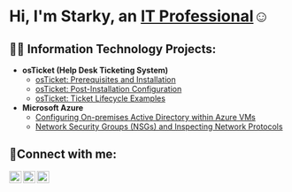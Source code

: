 <h1>Hi, I'm Starky, an <a href="https://linkedin.com">IT Professional</a>☺</h1>

<h2>👨‍💻 Information Technology Projects:</h2>

- <b>osTicket (Help Desk Ticketing System)</b>
  - [osTicket: Prerequisites and Installation](https://github.com/starkyepaulino/ostickets-prereqs/tree/main)
  - [osTicket: Post-Installation Configuration](https://github.com/starkyepaulino/post-install-config)
  - [osTicket: Ticket Lifecycle Examples](https://github.com/starkyepaulino/ticket-lifecycle/tree/main)
- <b>Microsoft Azure</b>
  - [Configuring On-premises Active Directory within Azure VMs](https://github.com/joshmadakorcc/configure-ad)
  - [Network Security Groups (NSGs) and Inspecting Network Protocols](https://github.com/joshmadakorcc/azure-network-protocols)

<h2>🤳Connect with me:</h2>

[<img align="left" alt="Starky| Twitter" width="22px" src="https://cdn.jsdelivr.net/npm/simple-icons@v3/icons/twitter.svg" />][twitter]
[<img align="left" alt="Starky | LinkedIn" width="22px" src="https://cdn.jsdelivr.net/npm/simple-icons@v3/icons/linkedin.svg" />][linkedin]
[<img align="left" alt="Starky | Instagram" width="22px" src="https://cdn.jsdelivr.net/npm/simple-icons@v3/icons/instagram.svg" />][instagram]

[twitter]: https://twitter.com/
[instagram]: https://www.instagram.com/
[linkedin]: https://linkedin.com/in/


<!--  - 👋 Hi, I’m @starkyepaulino
- 👀 I’m interested in ...technologies
- 🌱 I’m currently learning ...IT, Cloud
- 💞️ I’m looking to collaborate on ...
- 📫 How to reach me ...   -->

<!---
starkyepaulino/starkyepaulino is a ✨ special ✨ repository because its `README.md` (this file) appears on your GitHub profile.
You can click the Preview link to take a look at your changes.
--->
